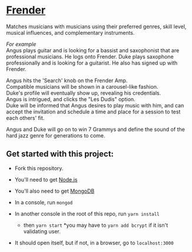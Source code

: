 # [Frender](https://frender-app.herokuapp.com/ "earlier version Heroku deploy")

Matches musicians with musicians using their preferred genres, skill level, musical influences, and complementary instruments. 

*_For example_*  
Angus plays guitar and is looking for a bassist and saxophonist that are professional musicians. He logs onto Frender.
Duke plays saxophone professionally and is looking for a guitarist. He also has signed up with Frender.  
  
Angus hits the 'Search' knob on the Frender Amp.   
Compatible musicians will be shown in a carousel-like fashion.  
Duke's profile will eventually show up, revealing his credentials.  
Angus is intrigued, and clicks the "Les Dudis" option.   
Duke will be informed that Angus desires to play music with him, and can accept the invitation and schedule a time and place for a session to test each others' fit.  
  
Angus and Duke will go on to win 7 Grammys and define the sound of the hard jazz genre for generations to come.  



## Get started with this project:
* Fork this repository.
* You'll need to get [Node.js](https://nodejs.org/en/)
* You'll also need to get [MongoDB]( https://www.mongodb.org/downloads)
* In a console, run `mongod`
* In another console in the root of this repo, run `yarn install`
  * then `yarn start`
  *you may have to `yarn add bcrypt` if it isn't validating user.
  
* It should open itself, but if not, in a browser, go to `localhost:3000`
